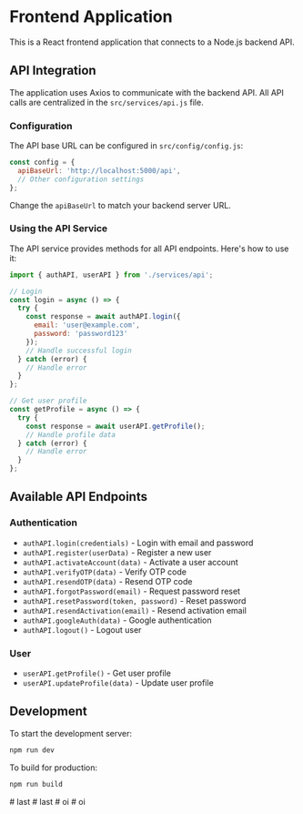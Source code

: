 # Frontend Application

This is a React frontend application that connects to a Node.js backend API.

## API Integration

The application uses Axios to communicate with the backend API. All API calls are centralized in the `src/services/api.js` file.

### Configuration

The API base URL can be configured in `src/config/config.js`:

```javascript
const config = {
  apiBaseUrl: 'http://localhost:5000/api',
  // Other configuration settings
};
```

Change the `apiBaseUrl` to match your backend server URL.

### Using the API Service

The API service provides methods for all API endpoints. Here's how to use it:

```javascript
import { authAPI, userAPI } from './services/api';

// Login
const login = async () => {
  try {
    const response = await authAPI.login({
      email: 'user@example.com',
      password: 'password123'
    });
    // Handle successful login
  } catch (error) {
    // Handle error
  }
};

// Get user profile
const getProfile = async () => {
  try {
    const response = await userAPI.getProfile();
    // Handle profile data
  } catch (error) {
    // Handle error
  }
};
```

## Available API Endpoints

### Authentication

- `authAPI.login(credentials)` - Login with email and password
- `authAPI.register(userData)` - Register a new user
- `authAPI.activateAccount(data)` - Activate a user account
- `authAPI.verifyOTP(data)` - Verify OTP code
- `authAPI.resendOTP(data)` - Resend OTP code
- `authAPI.forgotPassword(email)` - Request password reset
- `authAPI.resetPassword(token, password)` - Reset password
- `authAPI.resendActivation(email)` - Resend activation email
- `authAPI.googleAuth(data)` - Google authentication
- `authAPI.logout()` - Logout user

### User

- `userAPI.getProfile()` - Get user profile
- `userAPI.updateProfile(data)` - Update user profile

## Development

To start the development server:

```bash
npm run dev
```

To build for production:

```bash
npm run build
```
#   l a s t  
 #   l a s t  
 #   o i  
 #   o i  
 